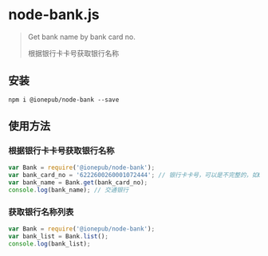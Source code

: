 # node-bank.js
 
> Get bank name by bank card no. 
>
> 根据银行卡卡号获取银行名称

## 安装

```
npm i @ionepub/node-bank --save
```

## 使用方法

### 根据银行卡卡号获取银行名称

```js
var Bank = require('@ionepub/node-bank');
var bank_card_no = '6222600260001072444'; // 银行卡卡号，可以是不完整的，如622260
var bank_name = Bank.get(bank_card_no);
console.log(bank_name); // 交通银行
```

### 获取银行名称列表

```js
var Bank = require('@ionepub/node-bank');
var bank_list = Bank.list();
console.log(bank_list);
```


